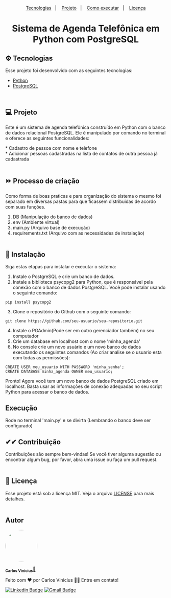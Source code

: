 <p align="center">
  <a href="#-tecnologias">Tecnologias</a>&nbsp;&nbsp;&nbsp;|&nbsp;&nbsp;&nbsp;
  <a href="#-projeto">Projeto</a>&nbsp;&nbsp;&nbsp;|&nbsp;&nbsp;&nbsp;
  <a href="#-como-executar">Como executar</a>&nbsp;&nbsp;&nbsp;|&nbsp;&nbsp;&nbsp;
  <a href="#-licença">Licença</a>
</p> 

<h1 align="center">Sistema de Agenda Telefônica em Python com PostgreSQL</h1>


## ⚙ Tecnologias

Esse projeto foi desenvolvido com as seguintes tecnologias:

- [Python](https://www.python.org/)
- [PostgreSQL](https://www.postgresql.org/)
</br>

## 💻 Projeto

<p>
Este é um sistema de agenda telefônica construído em Python com o banco de dados relacional PostgreSQL. Ele é manipulado por comando no terminal e oferece as seguintes funcionalidades:
</p>
* Cadastro de pessoa com nome e telefone
</br>
* Adicionar pessoas cadastradas na lista de contatos de outra pessoa já cadastrada
</br></br>

## ⏩ Processo de criação
Como forma de boas praticas e para organização do sistema o mesmo foi separado em diversas pastas para que ficassem distribuidas de acordo com suas funções.

1. DB (Manipulação do banco de dados)
3. env (Ambiente virtual)
4. main.py (Arquivo base de execução)
5. requirements.txt (Arquivo com as necessidades de instalação)
</br></br>

## 🌌 Instalação
Siga estas etapas para instalar e executar o sistema:

1. Instale o PostgreSQL e crie um banco de dados.
2. Instale a biblioteca psycopg2 para Python, que é responsável pela conexão com o banco de dados PostgreSQL. Você pode instalar usando o seguinte comando:
```
pip install psycopg2
```
3. Clone o repositório do Github com o seguinte comando:
```
git clone https://github.com/seu-usuario/seu-repositorio.git
```
4. Instale o PGAdmin(Pode ser em outro gerenciador também) no seu computador
5. Crie um database em localhost com o nome 'minha_agenda'
6. No console crie um novo usuário e um novo banco de dados executando os seguintes comandos (Ao criar analise se o usuario esta com todas as permissões):
```
CREATE USER meu_usuario WITH PASSWORD 'minha_senha';
CREATE DATABASE minha_agenda OWNER meu_usuario;
```
Pronto! Agora você tem um novo banco de dados PostgreSQL criado em localhost. Basta usar as informações de conexão adequadas no seu script Python para acessar o banco de dados.

## Execução
Rode no terminal 'main.py' e se divirta (Lembrando o banco deve ser configurado)

## ✔✔ Contribuição
Contribuições são sempre bem-vindas! Se você tiver alguma sugestão ou encontrar algum bug, por favor, abra uma issue ou faça um pull request.
</br></br>

## 📄 Licença

Esse projeto está sob a licença MIT. Veja o arquivo [LICENSE](LICENSE.md) para mais detalhes.
</br></br>

## Autor

 <img style="border-radius: 50%" src="https://avatars.githubusercontent.com/u/69722024?v=4" width="100px" style="border-radius:50%"/>

 <sub><b>Carlos Vinicius</b></sub><a href="">🚀</a>
<br />

Feito com ❤️ por Carlos Vinicius 👋🏽 Entre em contato!

[![Linkedin Badge](https://img.shields.io/badge/-Carlos-blue?style=flat-square&logo=Linkedin&logoColor=white&link=https://https://www.linkedin.com/in/carlos-vinicius-95745a1a4)](https://www.linkedin.com/in/carlos-vinicius-95745a1a4) 
[![Gmail Badge](https://img.shields.io/badge/-carlosvinicius.index@gmail.com-c14438?style=flat-square&logo=Gmail&logoColor=white&link=mailto:carlosvinicius.index@gmail.com)](mailto:carlosvinicius.index@gmail.com)
